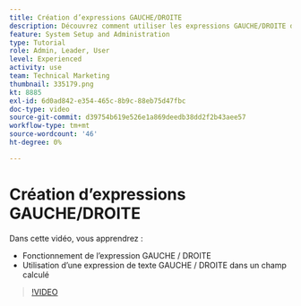 ```yaml
---
title: Création d’expressions GAUCHE/DROITE
description: Découvrez comment utiliser les expressions GAUCHE/DROITE dans un champ calculé dans Adobe [!DNL Workfront].
feature: System Setup and Administration
type: Tutorial
role: Admin, Leader, User
level: Experienced
activity: use
team: Technical Marketing
thumbnail: 335179.png
kt: 8885
exl-id: 6d0ad842-e354-465c-8b9c-88eb75d47fbc
doc-type: video
source-git-commit: d39754b619e526e1a869deedb38dd2f2b43aee57
workflow-type: tm+mt
source-wordcount: '46'
ht-degree: 0%

---
```


# Création d’expressions GAUCHE/DROITE

Dans cette vidéo, vous apprendrez :

* Fonctionnement de l’expression GAUCHE / DROITE
* Utilisation d’une expression de texte GAUCHE / DROITE dans un champ calculé

>[!VIDEO](https://video.tv.adobe.com/v/335179/?quality=12)
